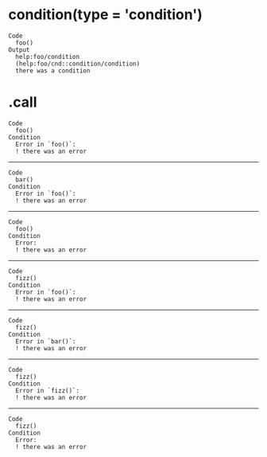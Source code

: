 # condition(type = 'condition')

    Code
      foo()
    Output
      help:foo/condition
      (help:foo/cnd::condition/condition)
      there was a condition

# .call

    Code
      foo()
    Condition
      Error in `foo()`:
      ! there was an error

---

    Code
      bar()
    Condition
      Error in `foo()`:
      ! there was an error

---

    Code
      foo()
    Condition
      Error:
      ! there was an error

---

    Code
      fizz()
    Condition
      Error in `foo()`:
      ! there was an error

---

    Code
      fizz()
    Condition
      Error in `bar()`:
      ! there was an error

---

    Code
      fizz()
    Condition
      Error in `fizz()`:
      ! there was an error

---

    Code
      fizz()
    Condition
      Error:
      ! there was an error


